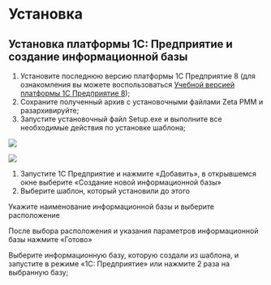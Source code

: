 # Установка

## Установка платформы 1С: Предприятие и создание информационной базы

1. Установите последнюю версию платформы 1С Предприятие 8 \(для ознакомления вы можете воспользоваться [Учебной версией платформы 1С Предприятие 8](https://online.1c.ru/catalog/programs/program/18610155/)\);
2. Сохраните полученный архив с установочными файлами Zeta РММ и разархивируйте;
3. Запустите установочный файл Setup.exe и выполните все необходимые действия по установке шаблона;

![](https://lh3.googleusercontent.com/e51vHU2xYN9uwsezkfxQjJyKCnGzGiUmoKcRQE7_De9Tb_EyDc2WBqNA6cE-tG4nGT_nB83HVSNt85hcPXidhqePDAByUj5MrcQK9MwE_BEnOKDNwOqoP5KGjlTt01WM__H_5qVxtONrqHGIJg)

![](https://lh6.googleusercontent.com/S30BEYIICRwKCWoJB76CJNS_fBpPVzyT57Ww4jg1tUsvVCIP_Clz3dAJVP69V5VzqnnmUvqw45ps6cictaFY8bznI5KDfoillmWMDwGa6-eIdtL0GjrZ5isQDSs9q_90-NNacataPbznt1CW7Q)

1. Запустите 1С Предприятие и нажмите «Добавить», в открывшемся окне выберите «Создание новой информационной базы»
2. Выберите шаблон, который установили до этого

Укажите наименование информационной базы и выберите расположение

После выбора расположения и указания параметров информационной базы нажмите «Готово»

Выберите информационную базу, которую создали из шаблона, и запустите в режиме «1С: Предприятие» или нажмите 2 раза на выбранную базу;


